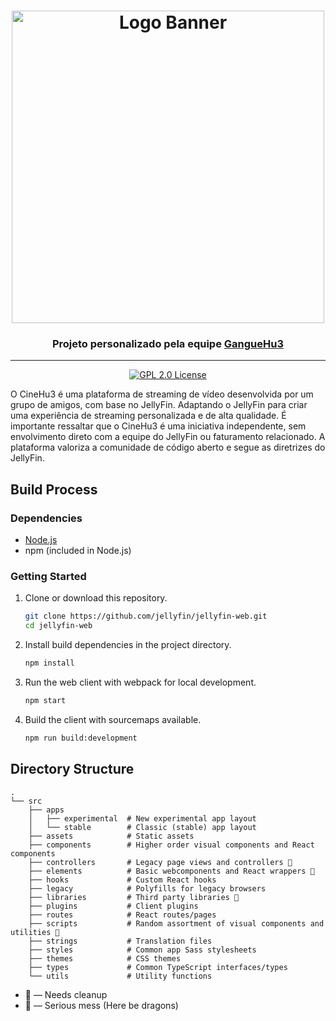 <h1 align="center"><a href="http://cinehu3.ddns.net:8096"><img alt="Logo Banner" width="500" src="http://cinehu3.ddns.net:8096/web/assets/img/logoHeader.png"/></a></h1>
<h3 align="center">Projeto personalizado pela equipe <a href="https://ganguehu3.wixsite.com/preto">GangueHu3</a></h3>

---

<p align="center">
<a href="https://github.com/jellyfin/jellyfin-web">
<img alt="GPL 2.0 License" src="https://img.shields.io/github/license/jellyfin/jellyfin-web.svg"/>
</a>
</p>

O CineHu3 é uma plataforma de streaming de vídeo desenvolvida por um grupo de amigos, com base no JellyFin. Adaptando o JellyFin para criar uma experiência de streaming personalizada e de alta qualidade. É importante ressaltar que o CineHu3 é uma iniciativa independente, sem envolvimento direto com a equipe do JellyFin ou faturamento relacionado. A plataforma valoriza a comunidade de código aberto e segue as diretrizes do JellyFin.

## Build Process

### Dependencies

- [Node.js](https://nodejs.org/en/download)
- npm (included in Node.js)

### Getting Started

1. Clone or download this repository.

   ```sh
   git clone https://github.com/jellyfin/jellyfin-web.git
   cd jellyfin-web
   ```

2. Install build dependencies in the project directory.

   ```sh
   npm install
   ```

3. Run the web client with webpack for local development.

   ```sh
   npm start
   ```

4. Build the client with sourcemaps available.

   ```sh
   npm run build:development
   ```

## Directory Structure

```
.
└── src
    ├── apps
    │   ├── experimental  # New experimental app layout
    │   └── stable        # Classic (stable) app layout
    ├── assets            # Static assets
    ├── components        # Higher order visual components and React components
    ├── controllers       # Legacy page views and controllers 🧹
    ├── elements          # Basic webcomponents and React wrappers 🧹
    ├── hooks             # Custom React hooks
    ├── legacy            # Polyfills for legacy browsers
    ├── libraries         # Third party libraries 🧹
    ├── plugins           # Client plugins
    ├── routes            # React routes/pages
    ├── scripts           # Random assortment of visual components and utilities 🐉
    ├── strings           # Translation files
    ├── styles            # Common app Sass stylesheets
    ├── themes            # CSS themes
    ├── types             # Common TypeScript interfaces/types
    └── utils             # Utility functions
```

- 🧹 &mdash; Needs cleanup
- 🐉 &mdash; Serious mess (Here be dragons)
